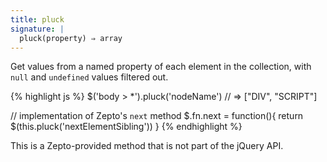 ```yaml
---
title: pluck
signature: |
  pluck(property) ⇒ array
---
```


Get values from a named property of each element in the collection, with `null`
and `undefined` values filtered out.

{% highlight js %}
$('body > *').pluck('nodeName') // => ["DIV", "SCRIPT"]

// implementation of Zepto's `next` method
$.fn.next = function(){ 
  return $(this.pluck('nextElementSibling')) 
}
{% endhighlight %}

<p class=compat>
  This is a Zepto-provided method that is not part of the jQuery API.
</p>
